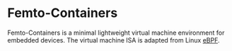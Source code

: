 # Femto-Containers

Femto-Containers is a minimal lightweight virtual machine environment for
embedded devices. The virtual machine ISA is adapted from Linux [eBPF].

[eBPF]: https://ebpf.io/

